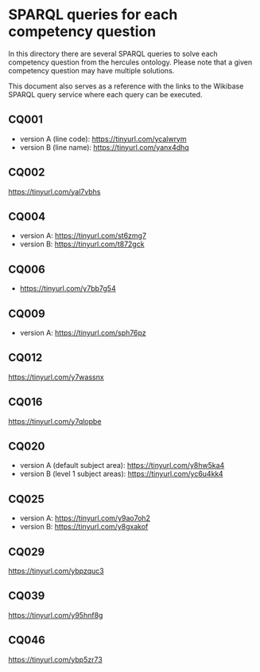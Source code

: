 # SPARQL queries for each competency question
In this directory there are several SPARQL queries to solve each competency question from the hercules ontology. Please note that a given competency question may have multiple solutions.

This document also serves as a reference with the links to the Wikibase SPARQL query service where each query can be executed.

## CQ001
* version A (line code): https://tinyurl.com/ycalwrym
* version B (line name): https://tinyurl.com/yanx4dhq

## CQ002
https://tinyurl.com/yal7vbhs

## CQ004
* version A: https://tinyurl.com/st6zmg7
* version B: https://tinyurl.com/t872gck

## CQ006
* https://tinyurl.com/y7bb7g54

## CQ009
* version A: https://tinyurl.com/sph76pz

## CQ012
https://tinyurl.com/y7wassnx

## CQ016
https://tinyurl.com/y7qlopbe

## CQ020
* version A (default subject area): https://tinyurl.com/y8hw5ka4
* version B (level 1 subject areas): https://tinyurl.com/yc6u4kk4

## CQ025
* version A: https://tinyurl.com/y9ao7oh2
* version B: https://tinyurl.com/y8gxakof

## CQ029
https://tinyurl.com/ybpzquc3


## CQ039
https://tinyurl.com/y95hnf8g

## CQ046
https://tinyurl.com/ybp5zr73
